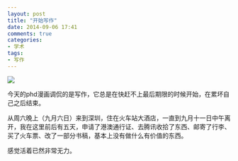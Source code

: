 ```yaml
---
layout: post
title: "开始写作"
date: 2014-09-06 17:41
comments: true
categories: 
- 学术
tags:
- 写作
---
```


![](http://chengjun.qiniudn.com/phd090314s.gif)

今天的phd漫画调侃的是写作，它总是在快赶不上最后期限的时候开始，在累坏自己之后结束。


从周六晚上（九月六日）来到深圳，住在火车站大酒店，一直到九月十一日中午离开，我在这里前后有五天，申请了港澳通行证、去腾讯收拾了东西、邮寄了行李、买了火车票、改了一部分书稿，基本上没有做什么有价值的东西。

感觉活着已然非常无力。
